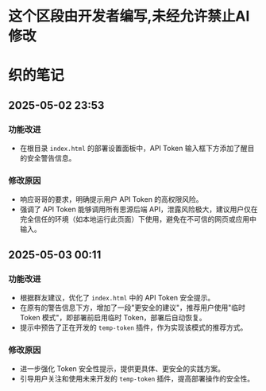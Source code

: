 # 这个区段由开发者编写,未经允许禁止AI修改

# 织的笔记

## 2025-05-02 23:53

### 功能改进

*   在根目录 `index.html` 的部署设置面板中，API Token 输入框下方添加了醒目的安全警告信息。

### 修改原因

*   响应哥哥的要求，明确提示用户 API Token 的高权限风险。
*   强调了 API Token 能够调用所有思源后端 API，泄露风险极大，建议用户仅在完全信任的环境（如本地运行此页面）下使用，避免在不可信的网页或应用中输入。

## 2025-05-03 00:11

### 功能改进

*   根据群友建议，优化了 `index.html` 中的 API Token 安全提示。
*   在原有的警告信息下方，增加了一段"更安全的建议"，推荐用户使用"临时 Token 模式"，即部署前启用临时 Token，部署后自动恢复。
*   提示中预告了正在开发的 `temp-token` 插件，作为实现该模式的推荐方式。

### 修改原因

*   进一步强化 Token 安全性提示，提供更具体、更安全的实践方案。
*   引导用户关注和使用未来开发的 `temp-token` 插件，提高部署操作的安全性。 